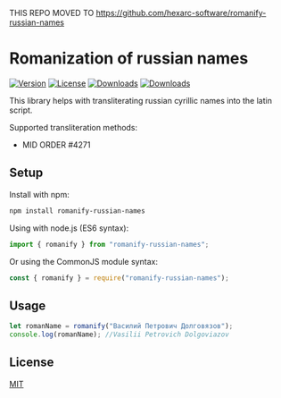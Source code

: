THIS REPO MOVED TO https://github.com/hexarc-software/romanify-russian-names

Romanization of russian names
===========

[![Version](http://img.shields.io/npm/v/romanify-russian-names.svg)](https://www.npmjs.org/package/romanify-russian-names)
[![License](http://img.shields.io/:license-mit-blue.svg)](http://badges.mit-license.org)
[![Downloads](http://img.shields.io/npm/dm/romanify-russian-names.svg)](https://npmjs.org/package/romanify-russian-names)
[![Downloads](http://img.shields.io/npm/dt/romanify-russian-names.svg)](https://npmjs.org/package/romanify-russian-names)

This library helps with transliterating russian cyrillic names into the latin script.

Supported transliteration methods:
- MID ORDER #4271


## Setup
Install with npm:

```sh
npm install romanify-russian-names
```

Using with node.js (ES6 syntax):

```js
import { romanify } from "romanify-russian-names";
```

Or using the CommonJS module syntax:

```js
const { romanify } = require("romanify-russian-names");
```

## Usage
```js
let romanName = romanify("Василий Петрович Долговязов");
console.log(romanName); //Vasilii Petrovich Dolgoviazov
```

## License

[MIT](LICENSE)
